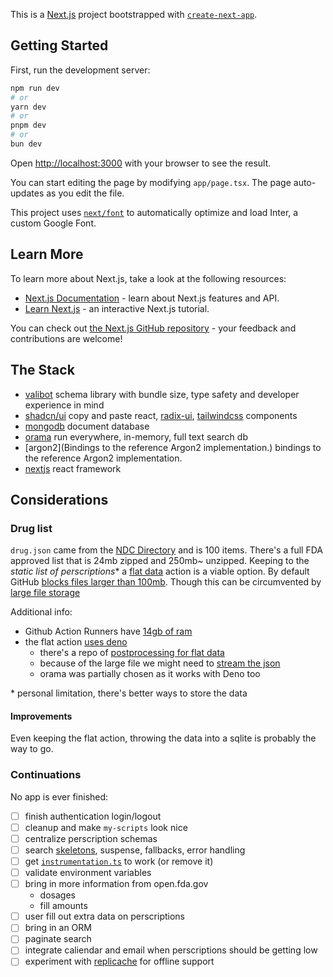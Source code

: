 This is a [Next.js](https://nextjs.org/) project bootstrapped with [`create-next-app`](https://github.com/vercel/next.js/tree/canary/packages/create-next-app).

## Getting Started

First, run the development server:

```bash
npm run dev
# or
yarn dev
# or
pnpm dev
# or
bun dev
```

Open [http://localhost:3000](http://localhost:3000) with your browser to see the result.

You can start editing the page by modifying `app/page.tsx`. The page auto-updates as you edit the file.

This project uses [`next/font`](https://nextjs.org/docs/basic-features/font-optimization) to automatically optimize and load Inter, a custom Google Font.

## Learn More

To learn more about Next.js, take a look at the following resources:

- [Next.js Documentation](https://nextjs.org/docs) - learn about Next.js features and API.
- [Learn Next.js](https://nextjs.org/learn) - an interactive Next.js tutorial.

You can check out [the Next.js GitHub repository](https://github.com/vercel/next.js/) - your feedback and contributions are welcome!

## The Stack

- [valibot](https://valibot.dev/) schema library with bundle size, type safety and developer experience in mind
- [shadcn/ui](https://ui.shadcn.com/) copy and paste react, [radix-ui](https://www.radix-ui.com/), [tailwindcss](https://tailwindcss.com/) components
- [mongodb](https://www.mongodb.com/) document database
- [orama](https://oramasearch.com/) run everywhere, in-memory, full text search db
- [argon2](Bindings to the reference Argon2 implementation.) bindings to the reference Argon2 implementation.
- [nextjs](https://nextjs.org/) react framework

## Considerations

### Drug list

`drug.json` came from the [NDC Directory](https://open.fda.gov/apis/drug/ndc/) and is 100 items.
There's a full FDA approved list that is 24mb zipped and 250mb~ unzipped. Keeping to the _static list of perscriptions_*
a [flat data](https://githubnext.com/projects/flat-data/) action is a viable option. By default GitHub [blocks files larger than 100mb](https://docs.github.com/en/repositories/working-with-files/managing-large-files/about-large-files-on-github#file-size-limits). Though this can be circumvented by [large file storage](https://docs.github.com/en/repositories/working-with-files/managing-large-files/about-git-large-file-storage)

Additional info:
- Github Action Runners have [14gb of ram](https://docs.github.com/en/actions/using-github-hosted-runners/about-github-hosted-runners/about-github-hosted-runners#standard-github-hosted-runners-for-public-repositories)
- the flat action [uses deno](https://github.com/marketplace/actions/flat-data#why-deno)
  - there's a repo of [postprocessing for flat data](https://github.com/githubocto/flat-postprocessing/tree/main)
  - because of the large file we might need to [stream the json](https://workers.tools/json-stream/#limitations)
  - orama was partially chosen as it works with Deno too

\* personal limitation, there's better ways to store the data

#### Improvements

Even keeping the flat action, throwing the data into a sqlite is probably the way to go.

### Continuations

No app is ever finished:
- [ ] finish authentication login/logout
- [ ] cleanup and make `my-scripts` look nice
- [ ] centralize perscription schemas
- [ ] search [skeletons](https://replicache.dev/), suspense, fallbacks, error handling
- [ ] get [`instrumentation.ts`](https://nextjs.org/docs/app/building-your-application/optimizing/instrumentation) to work (or remove it)
- [ ] validate environment variables
- [ ] bring in more information from open.fda.gov
  - dosages
  - fill amounts
- [ ] user fill out extra data on perscriptions
- [ ] bring in an ORM
- [ ] paginate search
- [ ] integrate caliendar and email when perscriptions should be getting low
- [ ] experiment with [replicache](https://replicache.dev/) for offline support
